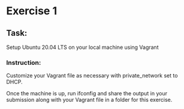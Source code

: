 # Exercise 1

## Task:

Setup Ubuntu 20.04 LTS on your local machine using Vagrant

### Instruction: 
 Customize your Vagrant file as necessary with private_network set to DHCP.
 
 Once the machine is up, run ifconfig and share the output in your submission along with your Vagrant file in a folder for this exercise.
